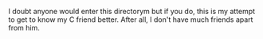 I doubt anyone would enter this directorym but if you do, this is my attempt to get to know my C friend better. After all, I don't have much friends apart from him.
